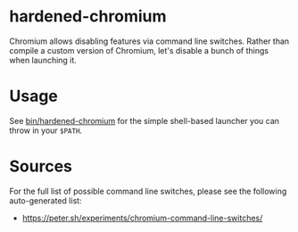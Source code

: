# hardened-chromium

Chromium allows disabling features via command line switches.  Rather
than compile a custom version of Chromium, let's disable a bunch of
things when launching it.

# Usage
See [bin/hardened-chromium](./bin/hardened-chromium) for the simple
shell-based launcher you can throw in your `$PATH`.

# Sources
For the full list of possible command line switches, please see the
following auto-generated list:
* https://peter.sh/experiments/chromium-command-line-switches/
